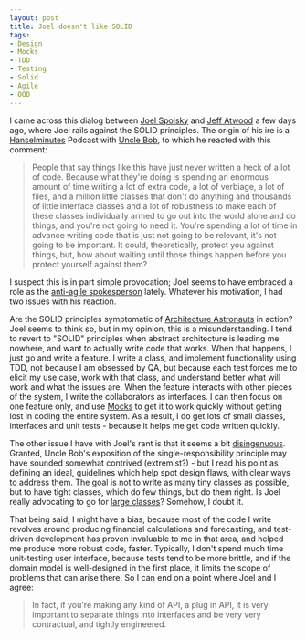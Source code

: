 ```yaml
---
layout: post
title: Joel doesn't like SOLID
tags:
- Design
- Mocks
- TDD
- Testing
- Solid
- Agile
- OOD
---
```


I came across this dialog between [Joel Spolsky](http://www.joelonsoftware.com/) and [Jeff Atwood](http://www.codinghorror.com/blog/) a few days ago, where Joel rails against the SOLID principles. The origin of his ire is a [Hanselminutes](http://www.hanselminutes.com/default.aspx?showID=163) Podcast with [Uncle Bob](http://butunclebob.com/ArticleS.UncleBob.PrinciplesOfOod), to which he reacted with this comment: 
	
> People that say things like this have just never written a heck of a lot of code. Because what they're doing is spending an enormous amount of time writing a lot of extra code, a lot of verbiage, a lot of files, and a million little classes that don't do anything and thousands of little interface classes and a lot of robustness to make each of these classes individually armed to go out into the world alone and do things, and you're not going to need it. You're spending a lot of time in advance writing code that is just not going to be relevant, it's not going to be important. It could, theoretically, protect you against things, but, how about waiting until those things happen before you protect yourself against them?
	
<!--more-->

I suspect this is in part simple provocation; Joel seems to have embraced a role as the [anti-agile spokesperson](http://www.reddit.com/r/programming/comments/7uq8o/kent_beck_joel_spolsky_is_wrong_about_my_work/) lately. Whatever his motivation, I had two issues with his reaction. 

Are the SOLID principles symptomatic of [Architecture Astronauts](http://www.joelonsoftware.com/items/2008/05/01.html) in action? Joel seems to think so, but in my opinion, this is a misunderstanding. I tend to revert to "SOLID" principles when abstract architecture is leading me nowhere, and want to actually write code that works. When that happens, I just go and write a feature. I write a class, and implement functionality using TDD, not because I am obsessed by QA, but because each test forces me to elicit my use case, work with that class, and understand better what will work and what the issues are. When the feature interacts with other pieces of the system, I write the collaborators as interfaces. I can then focus on one feature only, and use [Mocks](http://martinfowler.com/articles/mocksArentStubs.html) to get it to work quickly without getting lost in coding the entire system. As a result, I do get lots of small classes, interfaces and unit tests - because it helps me get code written quickly. 

The other issue I have with Joel's rant is that it seems a bit [disingenuous](http://en.wikipedia.org/wiki/Straw_man). Granted, Uncle Bob's exposition of the single-responsibility principle may have sounded somewhat contrived (extremist?) - but I read his point as defining an ideal, guidelines which help spot design flaws, with clear ways to address them. The goal is not to write as many tiny classes as possible, but to have tight classes, which do few things, but do them right. Is Joel really advocating to go for [large classes](http://sis36.berkeley.edu/projects/streek/agile/bad-smells-in-code.html#Large+Class)? Somehow, I doubt it. 

That being said, I might have a bias, because most of the code I write revolves around producing financial calculations and forecasting, and test-driven development has proven  invaluable to me in that area, and helped me produce more robust code, faster. Typically, I don't spend much time unit-testing user interface, because tests tend to be more brittle, and if the domain model is well-designed in the first place, it limits the scope of problems that can arise there. So I can end on a point where Joel and I agree:

> In fact, if you're making any kind of API, a plug in API, it is very important to separate things into interfaces and be very very contractual, and tightly engineered.
